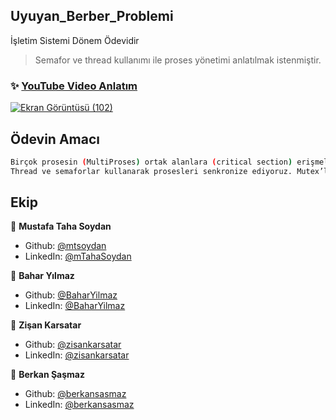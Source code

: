## Uyuyan_Berber_Problemi

İşletim Sistemi Dönem Ödevidir

> Semafor ve thread kullanımı ile proses yönetimi anlatılmak istenmiştir.

### ✨ [YouTube Video Anlatım](https://www.youtube.com/watch?v=i97V1MjKVU8)
[![Ekran Görüntüsü (102)](https://user-images.githubusercontent.com/48350459/83077805-dfd8b200-a080-11ea-93ad-a8f3c0e34d32.png)](https://www.youtube.com/watch?v=i97V1MjKVU8)


## Ödevin Amacı

```sh
Birçok prosesin (MultiProses) ortak alanlara (critical section) erişmelerini düzenli hale getirmektir. 
Thread ve semaforlar kullanarak prosesleri senkronize ediyoruz. Mutex’lerle ortak alanlarını kilitliyoruz.
```


## Ekip

👤 **Mustafa Taha Soydan**

* Github: [@mtsoydan](https://github.com/mtsoydan)
* LinkedIn: [@mTahaSoydan](https://www.linkedin.com/in/mustafa-taha-soydan-282640142/)

👤 **Bahar Yılmaz**

* Github: [@BaharYilmaz](https://github.com/BaharYilmaz)
* LinkedIn: [@BaharYilmaz](https://www.linkedin.com/in/bahar-y%C4%B1lmaz-09b218151/)

👤 **Zişan Karsatar**

* Github: [@zisankarsatar](https://github.com/zisankarsatar)
* LinkedIn: [@zisankarsatar](https://www.linkedin.com/in/zi%C5%9Fan-karsatar-b0a93a165/)

👤 **Berkan Şaşmaz**

* Github: [@berkansasmaz](https://github.com/berkansasmaz)
* LinkedIn: [@berkansasmaz](https://linkedin.com/in/berkansasmaz)

